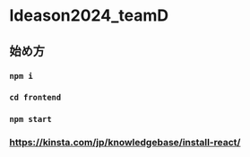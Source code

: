 # Ideason2024_teamD


## 始め方
### `npm i`
### `cd frontend`
### `npm start`
### https://kinsta.com/jp/knowledgebase/install-react/